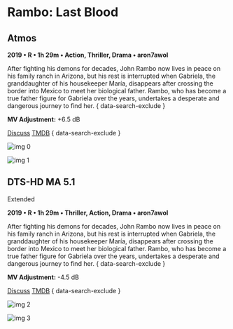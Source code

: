 # Rambo: Last Blood

## Atmos

**2019 • R • 1h 29m • Action, Thriller, Drama • aron7awol**

After fighting his demons for decades, John Rambo now lives in peace on his family ranch in Arizona, but his rest is interrupted when Gabriela, the granddaughter of his housekeeper María, disappears after crossing the border into Mexico to meet her biological father. Rambo, who has become a true father figure for Gabriela over the years, undertakes a desperate and dangerous journey to find her.
{ data-search-exclude }

**MV Adjustment:** +6.5 dB

[Discuss](https://www.avsforum.com/threads/bass-eq-for-filtered-movies.2995212/post-58928470)  [TMDB](522938)
{ data-search-exclude }

![img 0](https://i.imgur.com/hJzYwBu.jpg)

![img 1](https://i.imgur.com/5rBIne3.png)

## DTS-HD MA 5.1

Extended

**2019 • R • 1h 29m • Thriller, Action, Drama • aron7awol**

After fighting his demons for decades, John Rambo now lives in peace on his family ranch in Arizona, but his rest is interrupted when Gabriela, the granddaughter of his housekeeper María, disappears after crossing the border into Mexico to meet her biological father. Rambo, who has become a true father figure for Gabriela over the years, undertakes a desperate and dangerous journey to find her.
{ data-search-exclude }

**MV Adjustment:** -4.5 dB

[Discuss](https://www.avsforum.com/threads/bass-eq-for-filtered-movies.2995212/post-58928470)  [TMDB](522938)
{ data-search-exclude }

![img 2](https://i.imgur.com/XQvkNXS.jpg)

![img 3](https://i.imgur.com/7KM9Jo8.png)

